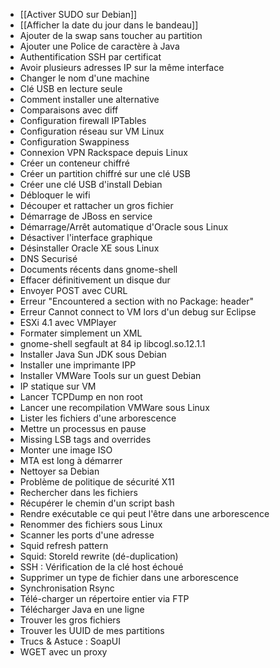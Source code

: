 * [[Activer SUDO sur Debian]]
* [[Afficher la date du jour dans le bandeau]]
* Ajouter de la swap sans toucher au partition
* Ajouter une Police de caractère à Java
* Authentification SSH par certificat
* Avoir plusieurs adresses IP sur la même interface
* Changer le nom d'une machine
* Clé USB en lecture seule
* Comment installer une alternative
* Comparaisons avec diff
* Configuration firewall IPTables
* Configuration réseau sur VM Linux
* Configuration Swappiness
* Connexion VPN Rackspace depuis Linux
* Créer un conteneur chiffré
* Créer un partition chiffré sur une clé USB
* Créer une clé USB d'install Debian
* Débloquer le wifi
* Découper et rattacher un gros fichier
* Démarrage de JBoss en service
* Démarrage/Arrêt automatique d'Oracle sous Linux
* Désactiver l'interface graphique
* Désinstaller Oracle XE sous Linux
* DNS Securisé
* Documents récents dans gnome-shell
* Effacer définitivement un disque dur
* Envoyer POST avec CURL
* Erreur "Encountered a section with no Package: header"
* Erreur Cannot connect to VM lors d'un debug sur Eclipse
* ESXi 4.1 avec VMPlayer
* Formater simplement un XML
* gnome-shell segfault at 84 ip libcogl.so.12.1.1
* Installer Java Sun JDK sous Debian
* Installer une imprimante IPP
* Installer VMWare Tools sur un guest Debian
* IP statique sur VM
* Lancer TCPDump en non root
* Lancer une recompilation VMWare sous Linux
* Lister les fichiers d'une arborescence
* Mettre un processus en pause
* Missing LSB tags and overrides
* Monter une image ISO
* MTA est long à démarrer
* Nettoyer sa Debian
* Problème de politique de sécurité X11
* Rechercher dans les fichiers
* Récupérer le chemin d'un script bash
* Rendre exécutable ce qui peut l'être dans une arborescence
* Renommer des fichiers sous Linux
* Scanner les ports d'une adresse
* Squid refresh pattern
* Squid: StoreId rewrite (dé-duplication)
* SSH : Vérification de la clé host échoué
* Supprimer un type de fichier dans une arborescence
* Synchronisation Rsync
* Télé-charger un répertoire entier via FTP
* Télécharger Java en une ligne
* Trouver les gros fichiers
* Trouver les UUID de mes partitions
* Trucs & Astuce : SoapUI
* WGET avec un proxy
